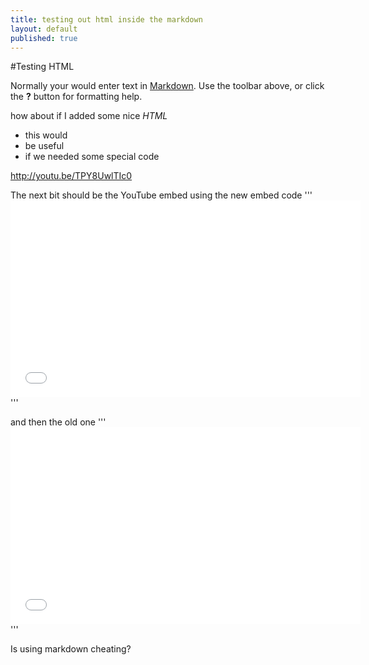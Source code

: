 ```yaml
---
title: testing out html inside the markdown
layout: default
published: true
---
```


#Testing HTML

Normally your would enter text in [Markdown](http://daringfireball.net/projects/markdown/). Use the toolbar above, or click the **?** button for formatting help.

<p>how about if I added some nice <em>HTML</em></p>
<ul>
	<li>this would</li>
    <li>be useful</li>
    <li>if we needed some special code</li>
</ul>

http://youtu.be/TPY8UwlTIc0

The next bit should be the YouTube embed using the new embed code
'''<iframe width="560" height="315" src="//www.youtube.com/embed/TPY8UwlTIc0" frameborder="0" allowfullscreen></iframe>'''

and then the old one
'''<object width="560" height="315"><param name="movie" value="//www.youtube.com/v/TPY8UwlTIc0?version=3&amp;hl=en_GB"></param><param name="allowFullScreen" value="true"></param><param name="allowscriptaccess" value="always"></param><embed src="//www.youtube.com/v/TPY8UwlTIc0?version=3&amp;hl=en_GB" type="application/x-shockwave-flash" width="560" height="315" allowscriptaccess="always" allowfullscreen="true"></embed></object>'''

Is using markdown cheating?
